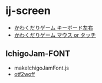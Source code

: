# ij-screen

- [かわくだりゲーム キーボード左右](https://ichigojam.github.io/ij-screen/)
- [かわくだりゲーム マウス or タッチ](https://ichigojam.github.io/ij-screen/ana.html)

## IchigoJam-FONT

- makeIchigoJamFont.js
- [otf2woff](https://cloudconvert.com/otf-to-woff)

